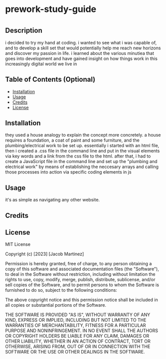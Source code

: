 # prework-study-guide

# <first-of-many>

## Description
i decided to try my hand at coding. i wanted to see what i was capable of, and to develop a skill set that would potentially
help me reach new horizons and discover my passion in life.
i learned about the various minutiea that goes into development and have gained insight on how things work in this increasingly digital world we live in

## Table of Contents (Optional)



- [Installation](#installation)
- [Usage](#usage)
- [Credits](#credits)
- [License](#license)

## Installation
they used a house analogy to explain the concept more concretely. a house requires a foundation, a coat of paint and some furniture, and the plumbing/electrical work to be set up. essentially i started with an html file, then i created a .css file in the command line and put in the visual elements via key words and a link from the css file to the html. after that, i had to create a JavaScript file in the command line and set up the "plumbing and electrical work" by means of establishing the neccesary arrays and calling those processes into action via specific coding elements in js

## Usage

it's as simple as navigating any other website.  

## Credits


## License

MIT License

Copyright (c) [2023] [Jacob Martinez]

Permission is hereby granted, free of charge, to any person obtaining a copy
of this software and associated documentation files (the "Software"), to deal
in the Software without restriction, including without limitation the rights
to use, copy, modify, merge, publish, distribute, sublicense, and/or sell
copies of the Software, and to permit persons to whom the Software is
furnished to do so, subject to the following conditions:

The above copyright notice and this permission notice shall be included in all
copies or substantial portions of the Software.

THE SOFTWARE IS PROVIDED "AS IS", WITHOUT WARRANTY OF ANY KIND, EXPRESS OR
IMPLIED, INCLUDING BUT NOT LIMITED TO THE WARRANTIES OF MERCHANTABILITY,
FITNESS FOR A PARTICULAR PURPOSE AND NONINFRINGEMENT. IN NO EVENT SHALL THE
AUTHORS OR COPYRIGHT HOLDERS BE LIABLE FOR ANY CLAIM, DAMAGES OR OTHER
LIABILITY, WHETHER IN AN ACTION OF CONTRACT, TORT OR OTHERWISE, ARISING FROM,
OUT OF OR IN CONNECTION WITH THE SOFTWARE OR THE USE OR OTHER DEALINGS IN THE
SOFTWARE.
